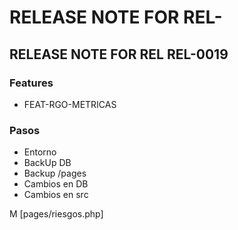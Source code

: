 # RELEASE NOTE FOR REL-

## RELEASE NOTE FOR REL REL-0019

### Features

- FEAT-RGO-METRICAS

### Pasos

- Entorno
- BackUp DB
- Backup /pages
- Cambios en DB
- Cambios en src

M [pages/riesgos.php]
